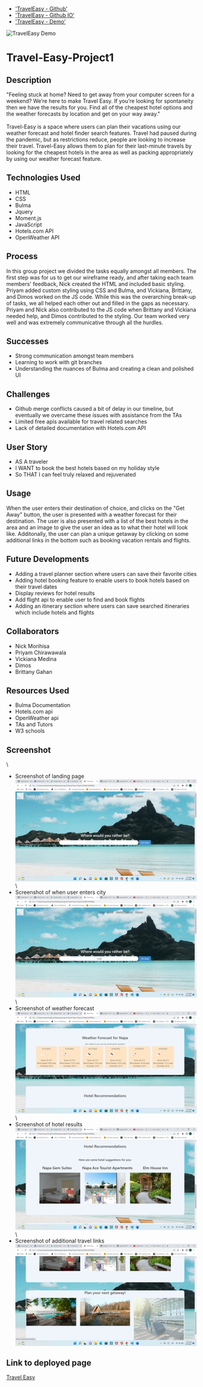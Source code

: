 * ['TravelEasy - Github'](/)
* ['TravelEasy - Github IO'](/)
* ['TravelEasy - Demo']()

![TravelEasy Demo]()

# Travel-Easy-Project1
## Description
"Feeling stuck at home? Need to get away from your computer screen for a weekend? We’re here to make Travel Easy. If you’re looking for spontaneity then we have the results for you. Find all of the cheapest hotel options and the weather forecasts by location and get on your way away."
\
\
Travel-Easy is a space where users can plan their vacations using our weather forecast and hotel finder search features. Travel had paused during the pandemic, but as restrictions reduce, people are looking to increase their travel. Travel-Easy allows them to plan for their last-minute travels by looking for the cheapest hotels in the area as well as packing appropriately by using our weather forecast feature.

## Technologies Used
* HTML
* CSS
* Bulma
* Jquery
* Moment.js
* JavaScript
* Hotels.com API
* OpenWeather API

## Process
In this group project we divided the tasks equally amongst all members. The first step was for us to get our wireframe ready, and after taking each team members' feedback, Nick created the HTML and included basic styling. Priyam added custom styling using CSS and Bulma, and Vickiana, Brittany, and Dimos worked on the JS code. While this was the overarching break-up of tasks, we all helped each other out and filled in the gaps as necessary. Priyam and Nick also contributed to the JS code when Brittany and Vickiana needed help, and Dimos contributed to the styling. Our team worked very well and was extremely communicative through all the hurdles.

## Successes
* Strong communication amongst team members
* Learning to work with git branches
* Understanding the nuances of Bulma and creating a clean and polished UI

## Challenges
* Github merge conflicts caused a bit of delay in our timeline, but eventually we overcame these issues with assistance from the TAs
* Limited free apis available for travel related searches
* Lack of detailed documentation with Hotels.com API

## User Story
* AS A traveler
* I WANT to book the best hotels based on my holiday style
* So THAT I can feel truly relaxed and rejuvenated

## Usage
When the user enters their destination of choice, and clicks on the "Get Away" button, the user is presented with a weather forecast for their destination. The user is also presented with a list of the best hotels in the area and an image to give the user an idea as to what their hotel will look like. Additonally, the user can plan a unique getaway by clicking on some additional links in the bottom such as booking vacation rentals and flights.

## Future Developments
* Adding a travel planner section where users can save their favorite cities
* Adding hotel booking feature to enable users to book hotels based on their travel dates
* Display reviews for hotel results
* Add flight api to enable user to find and book flights
* Adding an itinerary section where users can save searched itineraries which include hotels and flights

## Collaborators
* Nick Morihisa
* Priyam Chirawawala
* Vickiana Medina
* Dimos 
* Brittany Gahan

## Resources Used
* Bulma Documentation
* Hotels.com api
* OpenWeather api
* TAs and Tutors
* W3 schools

## Screenshot
\
* Screenshot of landing page
![alt="Screenshot of landing page"](./assets/images/Screenshot1.png)
\
\
* Screenshot of when user enters city
![alt="Screenshot of when user enters city"](./assets/images/Screenshot2.png)
\
\
* Screenshot of weather forecast
![alt="Screenshot of weather forecast"](./assets/images/Screenshot3.png)
\
\
* Screenshot of hotel results
![alt="Screenshot of hotel results"](./assets/images/Screenshot4.png)
\
\
* Screenshot of additional travel links
![alt="Screenshot of additional travel links"](./assets/images/Screenshot5.png)

## Link to deployed page
[Travel Easy]( https://cpriyam90.github.io/Travel-Easy-Project1/)



